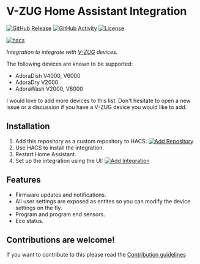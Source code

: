 # V-ZUG Home Assistant Integration

[![GitHub Release](https://img.shields.io/github/release/siku2/hass-vzug.svg?style=for-the-badge)](https://github.com/siku2/hass-vzug/releases)
[![GitHub Activity](https://img.shields.io/github/commit-activity/y/siku2/hass-vzug.svg?style=for-the-badge)](https://github.com/siku2/hass-vzug/commits/main)
[![License](https://img.shields.io/github/license/siku2/hass-vzug.svg?style=for-the-badge)](LICENSE)

[![hacs](https://img.shields.io/badge/HACS-Custom-orange.svg?style=for-the-badge)](https://hacs.xyz/docs/faq/custom_repositories)

_Integration to integrate with [V-ZUG](https://www.vzug.com) devices._

The following devices are known to be supported:

- AdoraDish V4000, V6000
- AdoraDry V2000
- AdoraWash V2000, V6000

I would love to add more devices to this list. Don't hesitate to open a new issue or a discussion if you have a V-ZUG device you would like to add.

## Installation

1. Add this repository as a custom repository to HACS: [![Add Repository](https://my.home-assistant.io/badges/hacs_repository.svg)](https://my.home-assistant.io/redirect/hacs_repository/?owner=siku2&repository=hass-vzug&category=integration)
2. Use HACS to install the integration.
3. Restart Home Assistant.
4. Set up the integration using the UI: [![Add Integration](https://my.home-assistant.io/badges/config_flow_start.svg)](https://my.home-assistant.io/redirect/config_flow_start/?domain=vzug)


## Features

- Firmware updates and notifications.
- All user settings are exposed as entites so you can modify the device settings on the fly.
- Program and program end sensors.
- Eco status.

## Contributions are welcome!

If you want to contribute to this please read the [Contribution guidelines](CONTRIBUTING.md)
